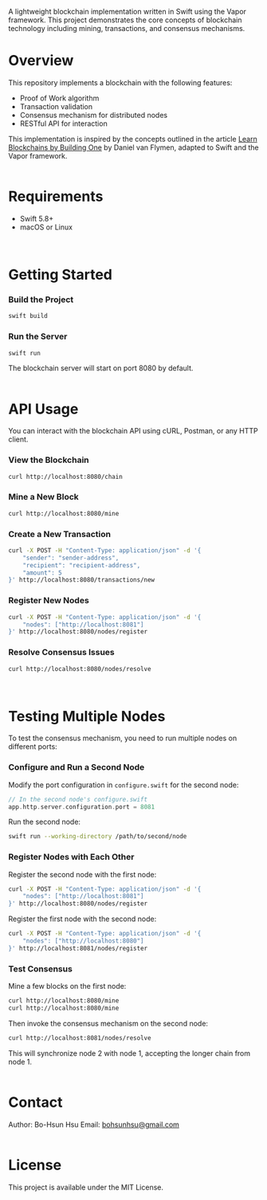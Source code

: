 A lightweight blockchain implementation written in Swift using the Vapor framework. This project demonstrates the core concepts of blockchain technology including mining, transactions, and consensus mechanisms.
<br/>

# Overview

This repository implements a blockchain with the following features:
- Proof of Work algorithm
- Transaction validation
- Consensus mechanism for distributed nodes
- RESTful API for interaction

This implementation is inspired by the concepts outlined in the article [Learn Blockchains by Building One](https://hackernoon.com/learn-blockchains-by-building-one-117428612f46) by Daniel van Flymen, adapted to Swift and the Vapor framework.
<br/>
<br/>

# Requirements

- Swift 5.8+
- macOS or Linux
<br/>

# Getting Started
  
  
### Build the Project

```bash
swift build
```
  
  
### Run the Server

```bash
swift run
```

The blockchain server will start on port 8080 by default.
<br/>
<br/>

# API Usage

You can interact with the blockchain API using cURL, Postman, or any HTTP client.
  
  
### View the Blockchain

```bash
curl http://localhost:8080/chain
```
  
  
### Mine a New Block

```bash
curl http://localhost:8080/mine
```
  
  
### Create a New Transaction

```bash
curl -X POST -H "Content-Type: application/json" -d '{
    "sender": "sender-address",
    "recipient": "recipient-address",
    "amount": 5
}' http://localhost:8080/transactions/new
```
  
  
### Register New Nodes

```bash
curl -X POST -H "Content-Type: application/json" -d '{
    "nodes": ["http://localhost:8081"]
}' http://localhost:8080/nodes/register
```
  
  
### Resolve Consensus Issues

```bash
curl http://localhost:8080/nodes/resolve
```
<br/>

# Testing Multiple Nodes

To test the consensus mechanism, you need to run multiple nodes on different ports:
  
  
### Configure and Run a Second Node

Modify the port configuration in `configure.swift` for the second node:

```swift
// In the second node's configure.swift
app.http.server.configuration.port = 8081
```

Run the second node:

```bash
swift run --working-directory /path/to/second/node
```
  
  
### Register Nodes with Each Other

Register the second node with the first node:

```bash
curl -X POST -H "Content-Type: application/json" -d '{
    "nodes": ["http://localhost:8081"]
}' http://localhost:8080/nodes/register
```

Register the first node with the second node:

```bash
curl -X POST -H "Content-Type: application/json" -d '{
    "nodes": ["http://localhost:8080"]
}' http://localhost:8081/nodes/register
```
  
  
### Test Consensus

Mine a few blocks on the first node:

```bash
curl http://localhost:8080/mine
curl http://localhost:8080/mine
```

Then invoke the consensus mechanism on the second node:

```bash
curl http://localhost:8081/nodes/resolve
```

This will synchronize node 2 with node 1, accepting the longer chain from node 1.
<br/>
<br/>

# Contact
Author: Bo-Hsun Hsu
Email: bohsunhsu@gmail.com
<br/>
<br/>

# License

This project is available under the MIT License.
